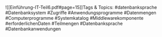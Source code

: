 
![[Einführung-IT-Teil6.pdf#page=15]]Tags & Topics:
   #datenbanksprache
   #Datenbanksystem
   #Zugriffe
   #Anwendungsprogramme
   #Datenmengen
   #Computerprogramme
   #Systemkatalog
   #Middlewarekomponente
   #erforderlichenDaten
   #Teilmengen
   #Datenbanksprache
   #Datenbankanwendungen